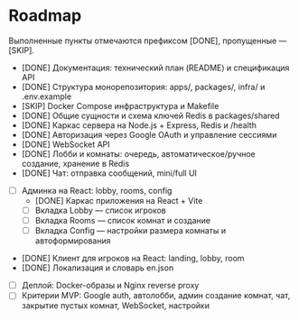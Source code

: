# Roadmap
Выполненные пункты отмечаются префиксом [DONE], пропущенные — [SKIP].

- [DONE] Документация: технический план (README) и спецификация API
- [DONE] Структура монорепозитория: apps/, packages/, infra/ и .env.example
- [SKIP] Docker Compose инфраструктура и Makefile
- [DONE] Общие сущности и схема ключей Redis в packages/shared
- [DONE] Каркас сервера на Node.js + Express, Redis и /health
- [DONE] Авторизация через Google OAuth и управление сессиями
- [DONE] WebSocket API
- [DONE] Лобби и комнаты: очередь, автоматическое/ручное создание, хранение в Redis
- [DONE] Чат: отправка сообщений, mini/full UI
- [ ] Админка на React: lobby, rooms, config
  - [DONE] Каркас приложения на React + Vite
  - [ ] Вкладка Lobby — список игроков
  - [ ] Вкладка Rooms — список комнат и создание
  - [ ] Вкладка Config — настройки размера комнаты и автоформирования
- [DONE] Клиент для игроков на React: landing, lobby, room
- [DONE] Локализация и словарь en.json
- [ ] Деплой: Docker-образы и Nginx reverse proxy
- [ ] Критерии MVP: Google auth, автолобби, админ создание комнат, чат, закрытие пустых комнат, WebSocket, настройки
